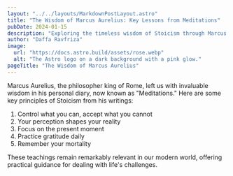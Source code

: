 ```yaml
---
layout: "../../layouts/MarkdownPostLayout.astro"
title: "The Wisdom of Marcus Aurelius: Key Lessons from Meditations"
pubDate: 2024-01-15
description: "Exploring the timeless wisdom of Stoicism through Marcus Aurelius' Meditations"
author: "Daffa Ravfriza"
image:
  url: "https://docs.astro.build/assets/rose.webp"
  alt: "The Astro logo on a dark background with a pink glow."
pageTitle: "The Wisdom of Marcus Aurelius"
---
```


Marcus Aurelius, the philosopher king of Rome, left us with invaluable wisdom in his personal diary, now known as "Meditations." Here are some key principles of Stoicism from his writings:

1. Control what you can, accept what you cannot
2. Your perception shapes your reality
3. Focus on the present moment
4. Practice gratitude daily
5. Remember your mortality

These teachings remain remarkably relevant in our modern world, offering practical guidance for dealing with life's challenges.
